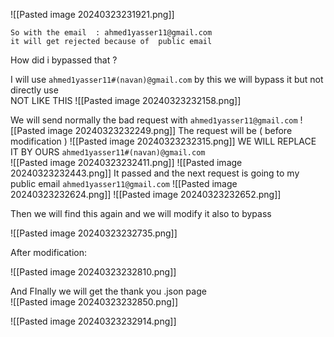 ![[Pasted image 20240323231921.png]]

	So with the email  : ahmed1yasser11@gmail.com
	it will get rejected because of  public email  
How did i bypassed that ? 

I will use      `ahmed1yasser11#(navan)@gmail.com`         by this  we will bypass it  but  not directly use   
NOT LIKE THIS 
![[Pasted image 20240323232158.png]]

 We will send normally the bad request  with `ahmed1yasser11@gmail.com`
 ![[Pasted image 20240323232249.png]]
 The request will be   ( before modification )
 ![[Pasted image 20240323232315.png]]
 WE WILL REPLACE IT BY OURS     `ahmed1yasser11#(navan)@gmail.com`  
 ![[Pasted image 20240323232411.png]]
 ![[Pasted image 20240323232443.png]]
 It passed and the next request is going to my  public email `ahmed1yasser11@gmail.com`
 ![[Pasted image 20240323232624.png]]
 ![[Pasted image 20240323232652.png]]

Then we will find this  again and we will modify it also  to bypass 


![[Pasted image 20240323232735.png]]

After modification: 

![[Pasted image 20240323232810.png]]


And FInally we will get the thank you .json page  
![[Pasted image 20240323232850.png]]


![[Pasted image 20240323232914.png]]
